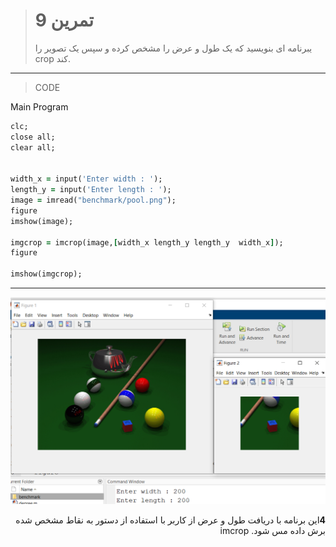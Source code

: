 > # تمرین 9
>یبرنامه ای بنویسید که یک طول و عرض را مشخص کرده و سپس یک تصویر را crop کند.
***
>CODE

Main Program
```ruby
clc;
close all;
clear all;


width_x = input('Enter width : ');
length_y = input('Enter length : ');
image = imread("benchmark/pool.png");
figure
imshow(image);

imgcrop = imcrop(image,[width_x length_y length_y  width_x]);
figure

imshow(imgcrop);
```
****
![image](https://github.com/semnan-university-ai/image-processing-class/blob/main/excersiecs/FatemehSeyfi/9/q9.png)




<div dir="rtl">

<b>4</b>این برنامه با دریافت طول  و عرض از کاربر با استفاده از دستور به نقاط مشخص شده برش داده مس شود.    imcrop  
    
</div>

